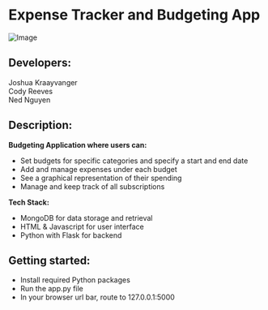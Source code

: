 # Expense Tracker and Budgeting App 
![Image](https://png.pngtree.com/png-vector/20230225/ourmid/pngtree-budget-line-icon-png-image_6620500.png)
## Developers:
Joshua Kraayvanger  
Cody Reeves  
Ned Nguyen  

## Description:
**Budgeting Application where users can:**

- Set budgets for specific categories and specify a start and end date  
- Add and manage expenses under each budget  
- See a graphical representation of their spending  
- Manage and keep track of all subscriptions  

**Tech Stack:**  

- MongoDB for data storage and retrieval  
- HTML & Javascript for user interface  
- Python with Flask for backend  


## Getting started:
- Install required Python packages
- Run the app.py file  
- In your browser url bar, route to 127.0.0.1:5000  
